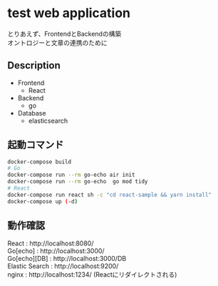 # test web application

とりあえず、FrontendとBackendの構築  
オントロジーと文章の連携のために

## Description

* Frontend
  * React
* Backend
  * go
* Database
  * elasticsearch

## 起動コマンド

```bash
docker-compose build
# Go
docker-compose run --rm go-echo air init
docker-compose run --rm go-echo  go mod tidy
# React
docker-compose run react sh -c "cd react-sample && yarn install"
docker-compose up (-d)
```

## 動作確認

React           : http://localhost:8080/  
Go[echo]        : http://localhost:3000/  
Go[echo][DB]    : http://localhost:3000/DB  
Elastic Search  : http://localhost:9200/  
nginx           : http://localhost:1234/ (Reactにリダイレクトされる)  
